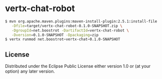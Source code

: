 # vertx-chat-robot

```bash
$ mvn org.apache.maven.plugins:maven-install-plugin:2.5.1:install-file \
   -Dfile=target/vertx-chat-robot-0.1.0-SNAPSHOT.zip \
   -DgroupId=net.boostrot -DartifactId=vertx-chat-robot \
   -Dversion=0.1.0-SNAPSHOT -Dpackaging=zip
$ vertx runmod net.boostrot~vertx-chat~0.1.0-SNAPSHOT
```

## License

Distributed under the Eclipse Public License either version 1.0 or (at
your option) any later version.
